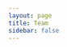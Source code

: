 ```yaml
---
layout: page
title: Team
sidebar: false
---
```


<script setup>
    import {
    VPTeamPage,
    VPTeamPageTitle,
    VPTeamMembers,
    VPTeamPageSection
    } from 'vitepress/theme'

    const director = [
        {
            avatar: '/logo.svg',
            name: 'SPOONI',
            title: 'Founder & Director',
            links: [
                { icon: 'github', link: 'https://github.com/Masterspooni' },
                { icon: 'discord', link: 'https://discordapp.com/users/271688304674471937/' },
            ]
        },
    ]

    const supervisor = [
        {
            avatar: '/team/finn.webp',
            name: 'FINN',
            title: 'Lead Mapper',
            links: [
                { icon: 'discord', link: 'https://discordapp.com/users/478599137563115520/' },
            ]
        },
    ]

    const artist = [
        {
            avatar: '/team/artist/arthur.webp',
            name: 'Arthur Mottergan',
            title: 'Lead 3D Artist',
            links: [
                { icon: 'github', link: 'https://github.com/Simastrix' },
                { icon: 'discord', link: 'https://discordapp.com/users/540860975218163724/' },
            ]
        },
        {
            avatar: '/team/artist/mike.webp',
            name: 'Mike',
            title: '3D Artist',
            links: [
                { icon: 'discord', link: 'https://discordapp.com/users/158243778895937536/' },
            ]
        },
        {
            avatar: '/team/artist/howard.webp',
            name: 'Howard',
            title: '3D Artist',
            links: [
                { icon: 'discord', link: 'https://discordapp.com/users/1033065913219555358/' },
            ]
        },
        {
            avatar: '/team/artist/coralstar.webp',
            name: 'CoralStar',
            title: 'Junior 3D Artist',
            links: [
                { icon: 'discord', link: 'https://discordapp.com/users/335141940561575936/' },
            ]
        },
        {
            avatar: '/team/artist/monokuma.webp',
            name: 'Monokuma',
            title: 'Junior 3D Artist',
            links: [
                { icon: 'discord', link: 'https://discordapp.com/users/432593791157927938/' },
            ]
        },
        {
            avatar: '/team/artist/karol-klaput.webp',
            name: 'Karol Klaput',
            title: 'Junior 3D Artist ',
            links: [
                { icon: 'discord', link: 'discord.com/users/358249807640264706' },
            ]
        },
        {
            avatar: '/team/artist/konzi.webp',
            name: 'Konzi',
            title: 'Junior 3D Artist',
            links: [
                { icon: 'discord', link: 'discord.com/users/219478609461641216' },
            ]
        },
        {
            avatar: '/team/artist/winterfresh.webp',
            name: 'W1nterFresh',
            title: 'Junior 3D Artist',
            links: [
                { icon: 'discord', link: 'discord.com/users/265522080945012746' },
            ]
        },
    ]

    const developer = [
        {
            avatar: 'https://cdn.discordapp.com/avatars/549911000976195590/94bdab75a18e8191e71478bcc86e414d.webp?size=128',
            name: 'Emotion',
            title: 'Developer',
            links: [
                { icon: 'github', link: 'https://github.com/Emotion06' },
                { icon: 'discord', link: 'https://discordapp.com/users/549911000976195590/' },
            ]
        },
        {
            avatar: 'https://avatars.githubusercontent.com/u/102512250?v=4',
            name: 'Dietrich',
            title: 'Developer',
            links: [
                { icon: 'github', link: 'https://github.com/Dietrich-io' },
                { icon: 'discord', link: 'https://discordapp.com/users/188354110100209665/' },
            ]
        },
        {
            avatar: 'https://avatars.githubusercontent.com/u/10331752?v=4',
            name: 'Roschy',
            title: 'Developer',
            links: [
                { icon: 'github', link: 'https://github.com/JulianLegler' },
                { icon: 'discord', link: 'https://discordapp.com/users/221575559526875136/' },
            ]
        },
        {
            avatar: 'user.svg',
            name: 'LeFruJohn',
            title: 'Developer',
            links: [
                { icon: 'github', link: 'https://github.com/LeFruJohn0' },
                { icon: 'discord', link: 'https://discordapp.com/users/893217081900802101/' },
            ]
        },
    ]

    const mapper = [
        {
            avatar: 'https://cdn.discordapp.com/avatars/355024108301582349/20065ddc60918ce09dde24fcbd78f514.webp?size=128',
            name: 'Leesh',
            title: 'Mapper',
            links: [
                { icon: 'discord', link: 'https://discordapp.com/users/355024108301582349/' },
            ]
        },
        {
            avatar: 'https://cdn.discordapp.com/guilds/1029127873249935441/users/198670591820038144/avatars/a_2b108327e02c43bf09ee9989a0de1985.webp?size=128',
            name: 'Dotster',
            title: 'Mapper',
            links: [
                { icon: 'discord', link: 'https://discordapp.com/users/198670591820038144/' },
            ]
        },
        {
            avatar: 'https://cdn.discordapp.com/avatars/648954858505764866/4bafcbfb98719a1a2e8f9a3ebacfe8ba.webp?size=128',
            name: 'Blossom',
            title: 'Mapper',
            links: [
                { icon: 'discord', link: 'https://discordapp.com/users/648954858505764866/' },
            ]
        },      
        {
            avatar: 'https://cdn.discordapp.com/avatars/884021556404166676/33cf2028ab3836ee70260fdda0652ae0.webp?size=128',
            name: 'amnesia69',
            title: 'Mapper',
            links: [
                { icon: 'discord', link: 'https://discordapp.com/users/884021556404166676/' },
            ]
        }, 
        {
            avatar: 'https://cdn.discordapp.com/avatars/73468826716471296/c98aedfca12cbd93af96ae2bd6ee4ea6.png?size=128',
            name: 'Lucy',
            title: 'Mapper',
            links: [
                { icon: 'discord', link: 'https://discordapp.com/users/73468826716471296/' },
            ]
        },   
        {
            avatar: 'https://cdn.discordapp.com/avatars/746266875058716702/c3c28a4ca78da1981b6958400450ddfb.png?size=128',
            name: '𝓑𝓾𝓷𝓷𝔂',
            title: 'Mapper',
            links: [
                { icon: 'discord', link: 'https://discordapp.com/users/746266875058716702/' },
            ]
        }, 
        {
            avatar: 'https://cdn.discordapp.com/guilds/1029127873249935441/users/263565721106120704/avatars/e1a87a71143eacafbe35f2918c7a96fd.webp?size=128',
            name: 'SunDragoness',
            title: 'Mapper',
            links: [
                { icon: 'discord', link: 'https://discordapp.com/users/263565721106120704/' },
            ]
        }, 
        {
            avatar: 'https://cdn.discordapp.com/avatars/106866103539523584/6cd71e36c650add6a34dbb74fda19a8c.webp?size=128',
            name: 'Birae',
            title: 'Mapper',
            links: [
                { icon: 'discord', link: 'https://discordapp.com/users/106866103539523584/' },
            ]
        },
        {
            avatar: 'https://cdn.discordapp.com/avatars/768581098921787412/f3ead454fa9073a2fae0674b6cfb0fa1.webp?size=128',
            name: 'xopotsiexo',
            title: 'Mapper',
            links: [
                { icon: 'discord', link: 'discord.com/users/768581098921787412' },
            ]
        },
        {
            avatar: 'https://cdn.discordapp.com/guilds/1029127873249935441/users/232058260809711617/avatars/1de171a57bca420d7907a17905ae0f57.webp?size=128',
            name: 'Fae',
            title: 'Mapper',
            links: [
                { icon: 'discord', link: 'discord.com/users/232058260809711617' },
            ]
        },
        {
            avatar: 'https://cdn.discordapp.com/avatars/816093413190664215/1217eb756d5fa5900debb6069ccbfe0a.webp?size=128',
            name: 'Dutch',
            title: 'Mapper',
            links: [
                { icon: 'discord', link: 'discord.com/users/816093413190664215' },
            ]
        },
        {
            avatar: 'https://cdn.discordapp.com/avatars/623218499501686825/1891ce8f92c6e93c99103a83d6eca6e3.webp?size=128',
            name: 'Ben',
            title: 'Mapper',
            links: [
                { icon: 'discord', link: 'discord.com/users/623218499501686825' },
            ]
        },
        {
            avatar: 'https://cdn.discordapp.com/avatars/522488409139314699/062b09b5e7ff7a768c5bfa343b038b5b.webp?size=128',
            name: 'Cherri',
            title: 'Mapper',
            links: [
                { icon: 'discord', link: 'discord.com/users/522488409139314699' },
            ]
        },
        {
            avatar: 'https://cdn.discordapp.com/avatars/299984478762434561/8fdeb725ffd187ce6ef0fc6f87f6fdaa.webp?size=128',
            name: 'D2Dfe',
            title: 'Mapper',
            links: [
                { icon: 'discord', link: 'discord.com/users/299984478762434561' },
            ]
        },
        {
            avatar: 'https://cdn.discordapp.com/avatars/514809975734927361/3ed968bb68d981591aa5b47df1584ea5.webp?size=128',
            name: '𝐇𝐄𝐈𝐊𝐊𝐈',
            title: 'Mapper',
            links: [
                { icon: 'discord', link: 'discord.com/users/514809975734927361' },
            ]
        },
        {
            avatar: 'https://cdn.discordapp.com/avatars/287651757142835200/5b83b90bd0b4ea6a39d6415e498484ea.webp?size=128',
            name: 'Kate',
            title: 'Mapper',
            links: [
                { icon: 'discord', link: 'discord.com/users/287651757142835200' },
            ]
        },
        {
            avatar: 'https://cdn.discordapp.com/avatars/125306329152618496/459744a853cf256c5bd6d3be5f7c929c.webp?size=128',
            name: 'Katsuru',
            title: 'Mapper',
            links: [
                { icon: 'discord', link: 'discord.com/users/125306329152618496' },
            ]
        },
        {
            avatar: 'https://cdn.discordapp.com/avatars/576507448865718293/4c2975e5e6a2a4dfd7a869b7b6e3237b.webp?size=128',
            name: 'Konrad',
            title: 'Mapper',
            links: [
                { icon: 'discord', link: 'discord.com/users/576507448865718293' },
            ]
        },
        {
            avatar: 'https://cdn.discordapp.com/avatars/205782927508897792/53fb35c92b2103a3b207b1bc8f2f07de.webp?size=128',
            name: 'MissGhouls',
            title: 'Mapper',
            links: [
                { icon: 'discord', link: 'discord.com/users/205782927508897792' },
            ]
        },
        {
            avatar: 'https://cdn.discordapp.com/avatars/726473544522924032/9c661c5bf954502b46fd92f8863a5a8d.webp?size=128',
            name: 'Muvvabear',
            title: 'Mapper',
            links: [
                { icon: 'discord', link: 'discord.com/users/726473544522924032' },
            ]
        },
        {
            avatar: 'https://cdn.discordapp.com/avatars/237969728239435776/05bc190368586b6c3b1d23dd45efa9ab.webp?size=80',
            name: 'Ohozelot | Céline',
            title: 'Mapper',
            links: [
                { icon: 'discord', link: 'discord.com/users/237969728239435776' },
            ]
        },
    ]

    const socialmedia = [
        {
            avatar: 'https://cdn.discordapp.com/avatars/1086682188587729037/07e9a1764304e488c646060d0aa560ea.webp?size=128',
            name: 'Sunny',
            title: 'Social Media',
            links: [
                { icon: 'discord', link: 'discord.com/users/1086682188587729037' },
            ]
        },
    ]
</script>

<VPTeamPage>
    <!--  -->
    <VPTeamPageTitle><template #title>Our Team</template></VPTeamPageTitle>
    <!-- Director -->
    <VPTeamPageSection>
        <template #title>Director</template>
        <template #members><VPTeamMembers size="medium" :members="director" /></template>
    </VPTeamPageSection>
    <!-- Supervisor -->
    <VPTeamPageSection>
        <template #title>Supervisor</template>
        <template #members><VPTeamMembers size="small" :members="supervisor" /></template>
    </VPTeamPageSection>
    <!-- 3D Artist -->
    <VPTeamPageSection>
        <template #title>3D Artist</template>
        <template #members><VPTeamMembers size="small" :members="artist" /></template>
    </VPTeamPageSection>
    <!-- Developer -->
    <VPTeamPageSection>
        <template #title>Developer</template>
        <template #members><VPTeamMembers size="small" :members="developer" /></template>
    </VPTeamPageSection>
    <!-- Mapper -->
    <VPTeamPageSection>
        <template #title>Mapper</template>
        <template #members><VPTeamMembers size="small" :members="mapper" /></template>
    </VPTeamPageSection>
    <!-- Social Media -->
    <VPTeamPageSection>
        <template #title>Social Media</template>
        <template #members><VPTeamMembers size="small" :members="socialmedia" /></template>
    </VPTeamPageSection>
</VPTeamPage>
